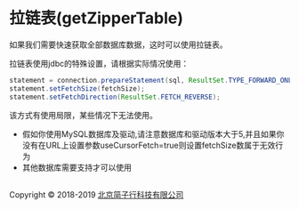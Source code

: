 # 拉链表(getZipperTable)

如果我们需要快速获取全部数据库数据，这时可以使用拉链表。

拉链表使用jdbc的特殊设置，请根据实际情况使用：

```java
statement = connection.prepareStatement(sql, ResultSet.TYPE_FORWARD_ONLY, ResultSet.CONCUR_READ_ONLY);
statement.setFetchSize(fetchSize);
statement.setFetchDirection(ResultSet.FETCH_REVERSE);
```

该方式有使用局限，某些情况下无法使用。

* 假如你使用MySQL数据库及驱动,请注意数据库和驱动版本大于5,并且如果你没有在URL上设置参数useCursorFetch=true则设置fetchSize数属于无效行为
* 其他数据库需要支持才可以使用

## 
Copyright © 2018-2019 [北京简子行科技有限公司](https://www.jianzixing.com.cn)
